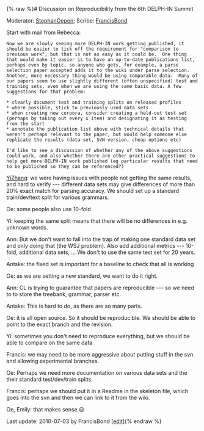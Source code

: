{% raw %}# Discussion on Reproducibility from the 6th DELPH-IN Summit

Moderator: [StephanOepen](../StephanOepen); Scribe:
[FrancisBond](../FrancisBond)

Start with mail from Rebecca:

    Now we are slowly seeing more DELPH-IN work getting published, it
    should be easier to tick off the requirement for "comparison to
    previous work", but that is not as easy as it could be.  One thing
    that would make it easier is to have an up-to-date publications list,
    perhaps even by topic, so anyone who gets, for example, a parse
    selection paper accepted adds it to the wiki under parse selection.
    Another, more necessary thing would be using comparable data.  Many of
    our papers seem to use slightly different (often unspecified) test and
    training sets, even when we are using the same basic data. A few
    suggestions for that problem:
    
    * clearly document test and training splits on released profiles
    * where possible, stick to previously used data sets
    * when creating new corpora, consider creating a held-out test set
    (perhaps by taking out every x item) and designating it as testing
    from the start
    * annotate the publication list above with technical details that
    weren't perhaps relevant to the paper, but would help someone else
    replicate the results (data set, SVN version, cheap options etc)
    
    I'd like to see a discussion of whether any of the above suggestions
    could work, and also whether there are other practical suggestions to
    help get more DELPH-IN work published (eg particular results that need
    to be published so they can be referenced?)

[YiZhang](../YiZhang): we were having issues with people not getting the
same results, and hard to verify --- different data sets may give
differences of more than 20% exact match for parsing accuracy. We should
set up a standard train/dev/text split for various grammars.

Oe: some people also use 10-fold

Yi: keeping the same split means that there will be no differences in
e.g. unknown words.

Ann: But we don't want to fall into the trap of making one standard data
set and only doing that (the WSJ problem). Also add additional metrics
--- 10-fold, additional data sets, ... We don't to use the same test set
for 20 years.

Antske: the fixed set is important for a baseline to check that all is
working

Oe: as we are setting a new standard, we want to do it right.

Ann: CL is trying to guarantee that papers are reproducible --- so we
need to to store the treebank, grammar, parser etc.

Antske: This is hard to do, as there are so many parts.

Oe: it is all open source. So it should be reproducible. We should be
able to point to the exact branch and the revision.

Yi: sometimes you don't need to reproduce everything, but we should be
able to compare on the same data

Francis: we may need to be more aggressive about putting stuff in the
svn and allowing experimental branches.

Oe: Perhaps we need more documentation on various data sets and the
their standard test/dev/train splits.

Francis: perhaps we should put it in a Readme in the skeleton file,
which goes into the svn and then we can link to it from the wiki.

Oe, Emily: that makes sense :smiley:

Last update: 2010-07-03 by FrancisBond [[edit](https://github.com/delph-in/docs/wiki/ParisReproducibility/_edit)]{% endraw %}